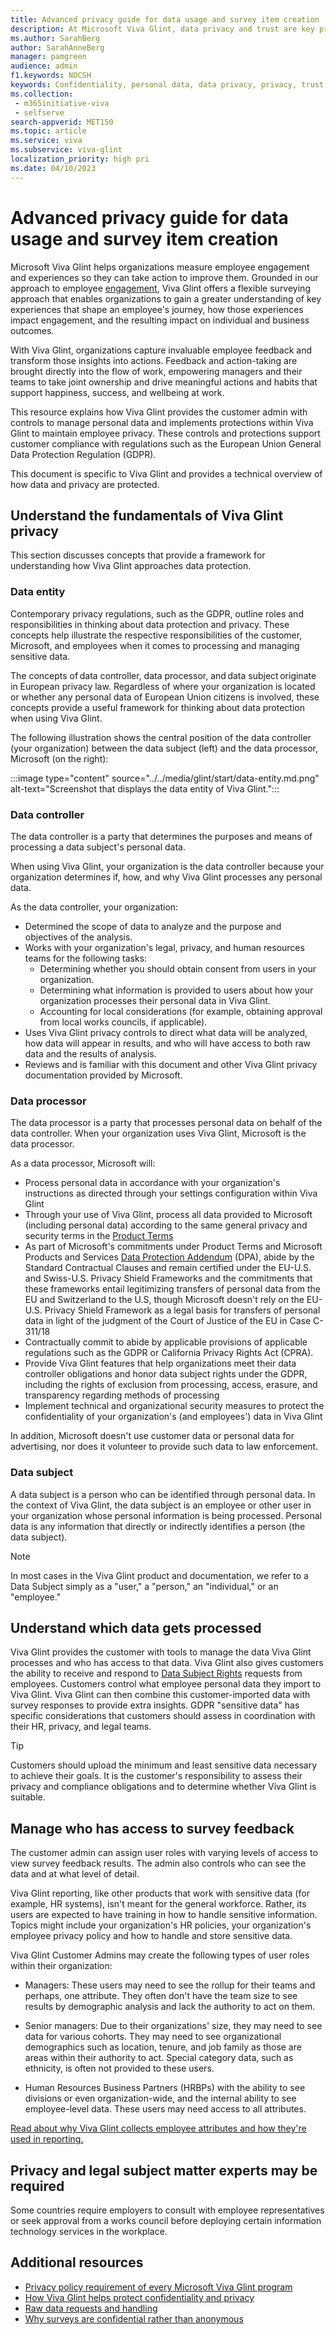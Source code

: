 ```yaml
---
title: Advanced privacy guide for data usage and survey item creation
description: At Microsoft Viva Glint, data privacy and trust are key priorities to encourage elevated levels of honest and useful feedback. 
ms.author: SarahBerg
author: SarahAnneBerg
manager: pamgreen
audience: admin
f1.keywords: NOCSH
keywords: Confidentiality, personal data, data privacy, privacy, trust, sensitive data, GDPR 
ms.collection: 
 - m365initiative-viva
 - selfserve
search-appverid: MET150
ms.topic: article
ms.service: viva
ms.subservice: viva-glint
localization_priority: high pri
ms.date: 04/10/2023
---
```


# Advanced privacy guide for data usage and survey item creation

Microsoft Viva Glint helps organizations measure employee engagement and experiences so they can take action to improve them. Grounded in our approach to employee [engagement](https://aka.ms/VivaGlintAModernApproach), Viva Glint offers a flexible surveying approach that enables organizations to gain a greater understanding of key experiences that shape an employee's journey, how those experiences impact engagement, and the resulting impact on individual and business outcomes.

With Viva Glint, organizations capture invaluable employee feedback and transform those insights into actions. Feedback and action-taking are brought directly into the flow of work, empowering managers and their teams to take joint ownership and drive meaningful actions and habits that support happiness, success, and wellbeing at work.

This resource explains how Viva Glint provides the customer admin with controls to manage personal data and implements protections within Viva Glint to maintain employee privacy. These controls and protections support customer compliance with regulations such as the European Union General Data Protection Regulation (GDPR).

This document is specific to Viva Glint and provides a technical overview of how data and privacy are protected.

## Understand the fundamentals of Viva Glint privacy

This section discusses concepts that provide a framework for understanding how Viva Glint approaches data protection.

### Data entity

Contemporary privacy regulations, such as the GDPR, outline roles and responsibilities in thinking about data protection and privacy. These concepts help illustrate the respective responsibilities of the customer, Microsoft, and employees when it comes to processing and managing sensitive data.

The concepts of data controller, data processor, and data subject originate in European privacy law. Regardless of where your organization is located or whether any personal data of European Union citizens is involved, these concepts provide a useful framework for thinking about data protection when using Viva Glint.

The following illustration shows the central position of the data controller (your organization) between the data subject (left) and the data processor, Microsoft (on the right):

:::image type="content" source="../../media/glint/start/data-entity.md.png" alt-text="Screenshot that displays the data entity of Viva Glint.":::

### Data controller

The data controller is a party that determines the purposes and means of processing a data subject's personal data.

When using Viva Glint, your organization is the data controller because your organization determines if, how, and why Viva Glint processes any personal data.

As the data controller, your organization:

- Determined the scope of data to analyze and the purpose and objectives of the analysis.
- Works with your organization's legal, privacy, and human resources teams for the following tasks:
  - Determining whether you should obtain consent from users in your organization.
  - Determining what information is provided to users about how your organization processes their personal data in Viva Glint.
  - Accounting for local considerations (for example, obtaining approval from local works councils, if applicable).
- Uses Viva Glint privacy controls to direct what data will be analyzed, how data will appear in results, and who will have access to both raw data and the results of analysis.
- Reviews and is familiar with this document and other Viva Glint privacy documentation provided by Microsoft.

### Data processor

The data processor is a party that processes personal data on behalf of the data controller. When your organization uses Viva Glint, Microsoft is the data processor.

As a data processor, Microsoft will:

- Process personal data in accordance with your organization's instructions as directed through your settings configuration within Viva Glint
- Through your use of Viva Glint, process all data provided to Microsoft (including personal data) according to the same general privacy and security terms in the [Product Terms](https://www.microsoft.com/licensing/terms/product/PrivacyandSecurityTerms/all)
- As part of Microsoft's commitments under Product Terms and Microsoft Products and Services [Data Protection Addendum](https://www.microsoft.com/licensing/docs/view/Microsoft-Products-and-Services-Data-Protection-Addendum-DPA) (DPA), abide by the Standard Contractual Clauses and remain certified under the EU-U.S. and Swiss-U.S. Privacy Shield Frameworks and the commitments that these frameworks entail legitimizing transfers of personal data from the EU and Switzerland to the U.S, though Microsoft doesn't rely on the EU-U.S. Privacy Shield Framework as a legal basis for transfers of personal data in light of the judgment of the Court of Justice of the EU in Case C-311/18
- Contractually commit to abide by applicable provisions of applicable regulations such as the GDPR or California Privacy Rights Act (CPRA).
- Provide Viva Glint features that help organizations meet their data controller obligations and honor data subject rights under the GDPR, including the rights of exclusion from processing, access, erasure, and transparency regarding methods of processing
- Implement technical and organizational security measures to protect the confidentiality of your organization's (and employees') data in Viva Glint

In addition, Microsoft doesn't use customer data or personal data for advertising, nor does it volunteer to provide such data to law enforcement.

### Data subject

A data subject is a person who can be identified through personal data. In the context of Viva Glint, the data subject is an employee or other user in your organization whose personal information is being processed. Personal data is any information that directly or indirectly identifies a person (the data subject).

> [!NOTE]
> In most cases in the Viva Glint product and documentation, we refer to a Data Subject simply as a "user," a "person," an "individual," or an "employee."

## Understand which data gets processed

Viva Glint provides the customer with tools to manage the data Viva Glint processes and who has access to that data. Viva Glint also gives customers the ability to receive and respond to [Data Subject Rights](https://www.microsoft.com/en-ww/trust-center/privacy/gdpr-dsr?market=af) requests from employees. Customers control what employee personal data they import to Viva Glint. Viva Glint can then combine this customer-imported data with survey responses to provide extra insights. GDPR "sensitive data" has specific considerations that customers should assess in coordination with their HR, privacy, and legal teams.

> [!TIP]
> Customers should upload the minimum and least sensitive data necessary to achieve their goals. It is the customer's responsibility to assess their privacy and compliance obligations and to determine whether Viva Glint is suitable.

## Manage who has access to survey feedback

The customer admin can assign user roles with varying levels of access to view survey feedback results. The admin also controls who can see the data and at what level of detail.

Viva Glint reporting, like other products that work with sensitive data (for example, HR systems), isn't meant for the general workforce. Rather, its users are expected to have training in how to handle sensitive information. Topics might include your organization's HR policies, your organization's employee privacy policy and how to handle and store sensitive data.

Viva Glint Customer Admins may create the following types of user roles within their organization:

- Managers: These users may need to see the rollup for their teams and perhaps, one attribute. They often don't have the team size to see results by demographic analysis and lack the authority to act on them.

- Senior managers: Due to their organizations' size, they may need to see data for various cohorts. They may need to see organizational demographics such as location, tenure, and job family as those are areas within their authority to act. Special category data, such as ethnicity, is often not provided to these users.
- Human Resources Business Partners (HRBPs) with the ability to see divisions or even organization-wide, and the internal ability to see employee-level data. These users may need access to all attributes.

[Read about why Viva Glint collects employee attributes and how they're used in reporting.](https://go.microsoft.com/fwlink/?linkid=2230738)

## Privacy and legal subject matter experts may be required

Some countries require employers to consult with employee representatives or seek approval from a works council before deploying certain information technology services in the workplace.

## Additional resources

- [Privacy policy requirement of every Microsoft Viva Glint program](https://go.microsoft.com/fwlink/?linkid=2238336)
- [How Viva Glint helps protect confidentiality and privacy](https://go.microsoft.com/fwlink/?linkid=2238614) 
- [Raw data requests and handling](https://go.microsoft.com/fwlink/?linkid=2230875) 
- [Why surveys are confidential rather than anonymous](https://go.microsoft.com/fwlink/?linkid=2238615)